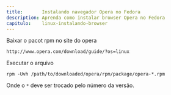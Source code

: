 ```yaml
---
title:       Instalando navegador Opera no Fedora
description: Aprenda como instalar browser Opera no Fedora
capitulo:    linux-instalando-browser
---
```



Baixar o pacot rpm no site do opera

	http://www.opera.com/download/guide/?os=linux


Executar o arquivo

    rpm -Uvh /path/to/downloaded/opera/rpm/package/opera-*.rpm

Onde o `*` deve ser trocado pelo número da versão.

